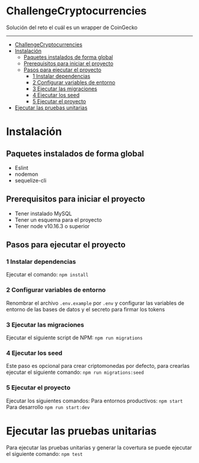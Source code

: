 # ChallengeCryptocurrencies
Solución del reto el cuál es un wrapper de CoinGecko

- - - -
- [ChallengeCryptocurrencies](#challengecryptocurrencies)
- [Instalación](#instalación)
  - [Paquetes instalados de forma global](#paquetes-instalados-de-forma-global)
  - [Prerequisitos para iniciar el proyecto](#prerequisitos-para-iniciar-el-proyecto)
  - [Pasos para ejecutar el proyecto](#pasos-para-ejecutar-el-proyecto)
    - [1 Instalar dependencias](#1-instalar-dependencias)
    - [2 Configurar variables de entorno](#2-configurar-variables-de-entorno)
    - [3 Ejecutar las migraciones](#3-ejecutar-las-migraciones)
    - [4 Ejecutar los seed](#4-ejecutar-los-seed)
    - [5 Ejecutar el proyecto](#5-ejecutar-el-proyecto)
- [Ejecutar las pruebas unitarias](#ejecutar-las-pruebas-unitarias)

# Instalación
## Paquetes instalados de forma global

- Eslint
- nodemon
- sequelize-cli

## Prerequisitos para iniciar el proyecto
- Tener instalado MySQL
- Tener un esquema para el proyecto
- Tener node v10.16.3 o superior
## Pasos para ejecutar el proyecto

### 1 Instalar dependencias
Ejecutar el comando: `npm install`

### 2 Configurar variables de entorno
Renombrar el archivo `.env.example` por `.env` y configurar las variables de entorno de las bases de datos y el secreto para firmar los tokens

### 3 Ejecutar las migraciones
Ejecutar el siguiente script de NPM: `npm run migrations`

### 4 Ejecutar los seed
Este paso es opcional para crear criptomonedas por defecto, para crearlas ejecutar el siguiente comando: `npm run migrations:seed`

### 5 Ejecutar el proyecto
Ejecutar los siguientes comandos:
Para entornos productivos: `npm start`
Para desarrollo `npm run start:dev`

# Ejecutar las pruebas unitarias
Para ejecutar las pruebas unitarias y generar la covertura se puede ejecutar el siguiente comando:
`npm test`